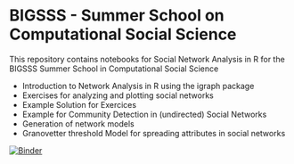 # BIGSSS - Summer School on Computational Social Science

This repository contains notebooks for Social Network Analysis in R for the BIGSSS Summer School in Computational Social Science

- Introduction to Network Analysis in R using the igraph package
- Exercises for analyzing and plotting social networks
- Example Solution for Exercices
- Example for Community Detection in (undirected) Social Networks
- Generation of network models
- Granovetter threshold Model for spreading attributes in social networks

[![Binder](https://notebooks.gesis.org/binder/badge.svg)](https://notebooks.gesis.org/binder/v2/gh/JuKo007/BIGSSS/master)
